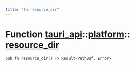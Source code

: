```yaml
---
title: "fn.resource_dir"
---
```


# Function [tauri_api](/docs/api/rust/tauri_api/../index.html)::​[platform](/docs/api/rust/tauri_api/index.html)::​[resource_dir](/docs/api/rust/tauri_api/)

    pub fn resource_dir() -> Result<PathBuf, Error>

      